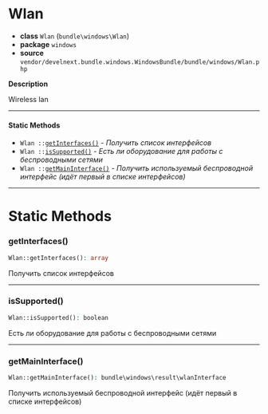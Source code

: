 # Wlan

- **class** `Wlan` (`bundle\windows\Wlan`)
- **package** `windows`
- **source** `vendor/develnext.bundle.windows.WindowsBundle/bundle/windows/Wlan.php`

**Description**

Wireless lan

---

#### Static Methods

- `Wlan ::`[`getInterfaces()`](#method-getinterfaces) - _Получить список интерфейсов_
- `Wlan ::`[`isSupported()`](#method-issupported) - _Есть ли оборудование для работы с беспроводными сетями_
- `Wlan ::`[`getMainInterface()`](#method-getmaininterface) - _Получить используемый беспроводной интерфейс (идёт первый в списке интерфейсов)_

---
# Static Methods

<a name="method-getinterfaces"></a>

### getInterfaces()
```php
Wlan::getInterfaces(): array
```
Получить список интерфейсов

---

<a name="method-issupported"></a>

### isSupported()
```php
Wlan::isSupported(): boolean
```
Есть ли оборудование для работы с беспроводными сетями

---

<a name="method-getmaininterface"></a>

### getMainInterface()
```php
Wlan::getMainInterface(): bundle\windows\result\wlanInterface
```
Получить используемый беспроводной интерфейс (идёт первый в списке интерфейсов)